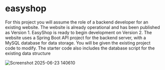 # easyshop
For this project you will assume the role of a backend developer for an existing
website. The website is already operational and has been published as Version 1.
EasyShop is ready to begin development on Version 2.
The website uses a Spring Boot API project for the backend server, with a
MySQL database for data storage. You will be given the existing project code to
modify. The starter code also includes the database script for the existing data
structure

![Screenshot 2025-06-23 140610](https://github.com/user-attachments/assets/a9f63aa9-386e-472e-8f98-630e40eb2cb7)

